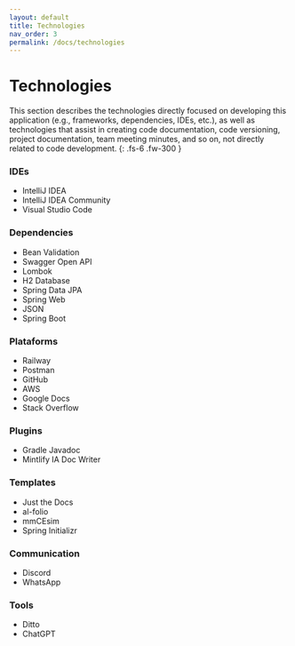 ```yaml
---
layout: default
title: Technologies
nav_order: 3
permalink: /docs/technologies
---
```


# Technologies

This section describes the technologies directly focused on developing this application (e.g., frameworks, dependencies, IDEs, etc.), as well as technologies that assist in creating code documentation, code versioning, project documentation, team meeting minutes, and so on, not directly related to code development.
{: .fs-6 .fw-300 }

### IDEs

- IntelliJ IDEA
- IntelliJ IDEA Community
- Visual Studio Code

### Dependencies

- Bean Validation
- Swagger Open API
- Lombok
- H2 Database
- Spring Data JPA
- Spring Web
- JSON
- Spring Boot

### Plataforms

- Railway
- Postman
- GitHub
- AWS
- Google Docs
- Stack Overflow

### Plugins

- Gradle Javadoc
- Mintlify IA Doc Writer

### Templates

- Just the Docs
- al-folio
- mmCEsim
- Spring Initializr

### Communication

- Discord
- WhatsApp

### Tools

- Ditto
- ChatGPT
